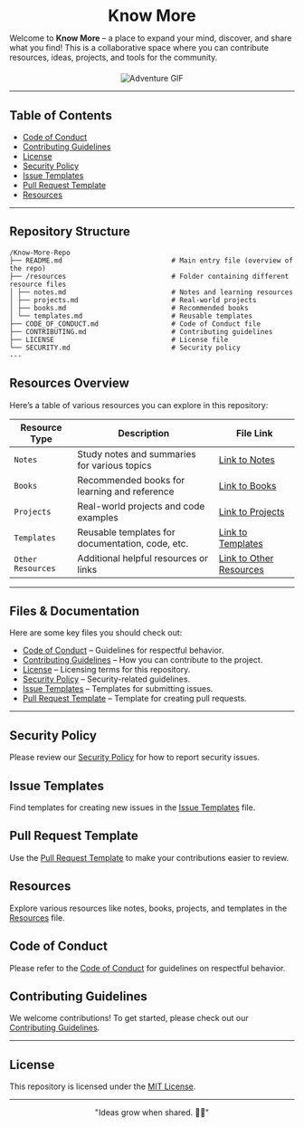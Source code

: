 <!-- Title -->
<h1 align="center" style="margin-bottom: 0;">Know More</h1>

<p style="margin-bottom: 20px;">Welcome to <b>Know More</b> – a place to expand your mind, discover, and share what you find!  
This is a collaborative space where you can contribute resources, ideas, projects, and tools for the community.</p>

<!-- Gif -->
<p align="center">
  <img src="https://media2.giphy.com/media/v1.Y2lkPTc5MGI3NjExNGl0OW5rb2N6dWt2NTMzamNuYWs4bnQ4cWxvZjgwd2J4dzd0MDd3bCZlcD12MV9pbnRlcm5hbF9naWZfYnlfaWQmY3Q9Zw/xUNd9NiP0XLxJc6u3u/giphy.gif" alt="Adventure GIF">
</p>


---

## Table of Contents

- [Code of Conduct](CODE_OF_CONDUCT.md)
- [Contributing Guidelines](CONTRIBUTING.md)
- [License](LICENSE)
- [Security Policy](SECURITY.md)
- [Issue Templates](ISSUE_TEMPLATE.md)
- [Pull Request Template](PULL_REQUEST_TEMPLATE.md)
- [Resources](resources.md)

---
## Repository Structure

```Here’s an overview of the project structure:
/Know-More-Repo 
├── README.md                           # Main entry file (overview of the repo) 
├── /resources                          # Folder containing different resource files 
│ ├── notes.md                          # Notes and learning resources 
│ ├── projects.md                       # Real-world projects 
│ ├── books.md                          # Recommended books 
│ └── templates.md                      # Reusable templates 
├── CODE_OF_CONDUCT.md                  # Code of Conduct file 
├── CONTRIBUTING.md                     # Contributing guidelines 
├── LICENSE                             # License file 
└── SECURITY.md                         # Security policy
---
```
  
## Resources Overview

Here’s a table of various resources you can explore in this repository:

| **Resource Type**       | **Description**                             | **File Link**                    |
|-------------------------|---------------------------------------------|-----------------------------------|
| `Notes`                 | Study notes and summaries for various topics | [Link to Notes](notes.md)         |
| `Books`                 | Recommended books for learning and reference | [Link to Books](books.md)         |
| `Projects`              | Real-world projects and code examples       | [Link to Projects](projects.md)   |
| `Templates`             | Reusable templates for documentation, code, etc. | [Link to Templates](templates.md) |
| `Other Resources`       | Additional helpful resources or links       | [Link to Other Resources](resources.md) |

---

## Files & Documentation

Here are some key files you should check out:

- [Code of Conduct](CODE_OF_CONDUCT.md) – Guidelines for respectful behavior.
- [Contributing Guidelines](CONTRIBUTING.md) – How you can contribute to the project.
- [License](LICENSE) – Licensing terms for this repository.
- [Security Policy](SECURITY.md) – Security-related guidelines.
- [Issue Templates](ISSUE_TEMPLATE.md) – Templates for submitting issues.
- [Pull Request Template](PULL_REQUEST_TEMPLATE.md) – Template for creating pull requests.

---







## Security Policy

Please review our [Security Policy](SECURITY.md) for how to report security issues.

## Issue Templates

Find templates for creating new issues in the [Issue Templates](ISSUE_TEMPLATE.md) file.

## Pull Request Template

Use the [Pull Request Template](PULL_REQUEST_TEMPLATE.md) to make your contributions easier to review.

## Resources

Explore various resources like notes, books, projects, and templates in the [Resources](resources.md) file.

## Code of Conduct

Please refer to the [Code of Conduct](CODE_OF_CONDUCT.md) for guidelines on respectful behavior.

## Contributing Guidelines

We welcome contributions! To get started, please check out our [Contributing Guidelines](CONTRIBUTING.md).

---

## License

This repository is licensed under the [MIT License](LICENSE).

---


<p align="center">
  "Ideas grow when shared. 🌱💡"
</p>
